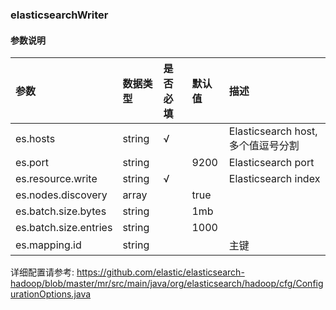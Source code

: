 ### elasticsearchWriter

#### 参数说明

| 参数                      | 数据类型      | 是否必填     | 默认值  | 描述                                     |
|:------------------------| :-----        |:---------|:-----|:---------------------------------------| 
| es.hosts                | string        | √        |      | Elasticsearch host, 多个值逗号分割            |
| es.port                 | string        |          | 9200 | Elasticsearch port                                       |
| es.resource.write       | string        | √        |      | Elasticsearch index |
| es.nodes.discovery      | array         |          | true |                                        |
| es.batch.size.bytes     | string        |          | 1mb  |                                        |
| es.batch.size.entries   | string        |          | 1000 |                                        |
| es.mapping.id           | string        |          |      | 主键                                     |

详细配置请参考: https://github.com/elastic/elasticsearch-hadoop/blob/master/mr/src/main/java/org/elasticsearch/hadoop/cfg/ConfigurationOptions.java

 
 
 



 